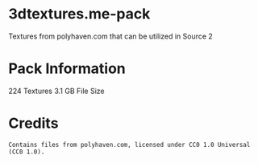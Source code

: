 # 3dtextures.me-pack
Textures from polyhaven.com that can be utilized in Source 2

# Pack Information
224 Textures
3.1 GB File Size 

# Credits
````
Contains files from polyhaven.com, licensed under CC0 1.0 Universal (CC0 1.0).
````
